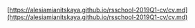 [https://alesiamianitskaya.github.io/rsschool-2019Q1-cv/cv.md](https://alesiamianitskaya.github.io/rsschool-2019Q1-cv/cv.md)
